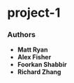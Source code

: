 # project-1
### Authors
* **Matt Ryan** 
* **Alex Fisher** 
* **Foorkan Shabbir**
* **Richard Zhang**
